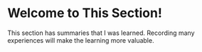 # Welcome to This Section!
This section has summaries that I was learned.
Recording many experiences will make the learning more valuable.
